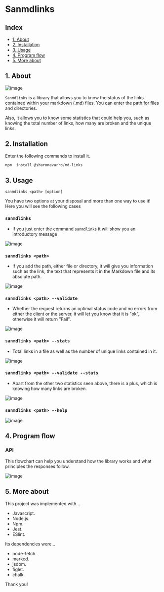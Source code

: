 # Sanmdlinks

## Index

* [1. About](#1-about)
* [2. Installation](#2-installation)
* [3. Usage](#3-usage)
* [4. Program flow](#4-program-flow)
* [5. More about](#5-more-about)

## 1. About

![image](https://user-images.githubusercontent.com/91855816/156288187-31e67392-eeae-4013-8ab1-833532ace144.png)

`Sanmdlinks` is a library that allows you to know the status of the links contained within your markdown (.md) files. You can enter the path for files and directories.

Also, it allows you to know some statistics that could help you, such as knowing the total number of links, how many are broken and the unique links.

## 2. Installation

Enter the following commands to install it.

```js
npm  install @sharonavarro/md-links
```

## 3. Usage

`sanmdlinks <path> [option]`

You have two options at your disposal and more than one way to use it! Here you will see the following cases

### `sanmdlinks`

* If you just enter the command `sanmdlinks` it will show you an introductory message

![image](https://user-images.githubusercontent.com/91855816/156296008-953767cb-82da-427d-9aba-4b8fc9b3a308.png)

### `sanmdlinks <path>`

* If you add the path, either file or directory, it will give you information such as the link, the text that represents it in the Markdown file and its absolute path.

![image](https://user-images.githubusercontent.com/91855816/156296195-c7169ba8-c56a-49c8-a285-ea8d82907864.png)

### `sanmdlinks <path> --validate`

* Whether the request returns an optimal status code and no errors from either the client or the server, it will let you know that it is "ok", otherwise it will return "Fail".

![image](https://user-images.githubusercontent.com/91855816/156298213-d6761cac-4200-44f3-b576-160845c084ee.png)

### `sanmdlinks <path> --stats`

* Total links in a file as well as the number of unique links contained in it.

![image](https://user-images.githubusercontent.com/91855816/156296472-16126368-ecf1-40f1-b509-890991f8a2c0.png)
  
### `sanmdlinks <path> --validate --stats`

* Apart from the other two statistics seen above, there is a plus, which is knowing how many links are broken.

![image](https://user-images.githubusercontent.com/91855816/156297300-3959965a-8ca5-45b7-89f0-cf81ce3cf938.png)

### `sanmdlinks <path> --help`

![image](https://user-images.githubusercontent.com/91855816/156297502-5d081782-7671-41eb-9fa2-014a67da5398.png)

## 4. Program flow

### API

This flowchart can help you understand how the library works and what principles the responses follow.

![image](https://user-images.githubusercontent.com/91855816/156291962-be93e904-3692-4a49-ba30-1917670050d6.png)

## 5. More about

This project was implemented with...

* Javascript.
* Node.js.
* Npm.
* Jest.
* ESlint.

Its dependencies were...

* node-fetch.
* marked.
* jsdom.
* figlet.
* chalk.

Thank you!
